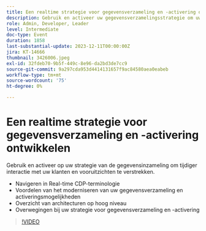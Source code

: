 ```yaml
---
title: Een realtime strategie voor gegevensverzameling en -activering ontwikkelen
description: Gebruik en activeer uw gegevensverzamelingsstrategie om uw klanten en vooruitzichten sneller te laten communiceren.
role: Admin, Developer, Leader
level: Intermediate
doc-type: Event
duration: 1858
last-substantial-update: 2023-12-11T00:00:00Z
jira: KT-14666
thumbnail: 3426006.jpeg
exl-id: 32fdeb70-9b5f-449c-8e96-da2bd3de7cc9
source-git-commit: 9a297cda953d4414131657f9ac84580aea0eabeb
workflow-type: tm+mt
source-wordcount: '75'
ht-degree: 0%

---
```


# Een realtime strategie voor gegevensverzameling en -activering ontwikkelen

Gebruik en activeer op uw strategie van de gegevensinzameling om tijdiger interactie met uw klanten en vooruitzichten te verstrekken.

* Navigeren in Real-time CDP-terminologie
* Voordelen van het moderniseren van uw gegevensverzameling en activeringsmogelijkheden
* Overzicht van architecturen op hoog niveau
* Overwegingen bij uw strategie voor gegevensverzameling en -activering

>[!VIDEO](https://video.tv.adobe.com/v/3456230/?learn=on&captions=dut)
